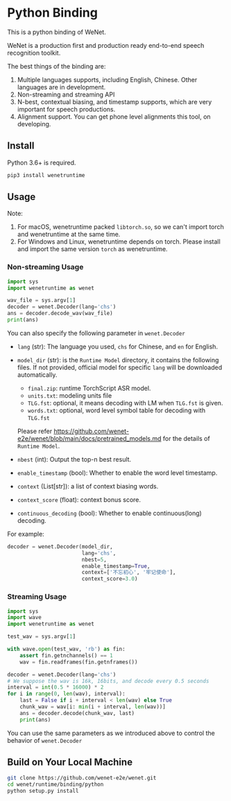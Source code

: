 # Python Binding

This is a python binding of WeNet.

WeNet is a production first and production ready end-to-end speech recognition toolkit.

The best things of the binding are:

1. Multiple languages supports, including English, Chinese. Other languages are in development.
2. Non-streaming and streaming API
3. N-best, contextual biasing, and timestamp supports, which are very important for speech productions.
4. Alignment support. You can get phone level alignments this tool, on developing.

## Install

Python 3.6+ is required.

``` sh
pip3 install wenetruntime
```

## Usage

Note:

1. For macOS, wenetruntime packed `libtorch.so`, so we can't import torch and wenetruntime at the same time.
2. For Windows and Linux, wenetruntime depends on torch. Please install and import the same version `torch` as wenetruntime.

### Non-streaming Usage

``` python
import sys
import wenetruntime as wenet

wav_file = sys.argv[1]
decoder = wenet.Decoder(lang='chs')
ans = decoder.decode_wav(wav_file)
print(ans)
```

You can also specify the following parameter in `wenet.Decoder`

* `lang` (str): The language you used, `chs` for Chinese, and `en` for English.
* `model_dir` (str): is the `Runtime Model` directory, it contains the following files.
   If not provided, official model for specific `lang` will be downloaded automatically.

  * `final.zip`: runtime TorchScript ASR model.
  * `units.txt`: modeling units file
  * `TLG.fst`: optional, it means decoding with LM when `TLG.fst` is given.
  * `words.txt`: optional, word level symbol table for decoding with `TLG.fst`

  Please refer https://github.com/wenet-e2e/wenet/blob/main/docs/pretrained_models.md for the details of `Runtime Model`.

* `nbest` (int): Output the top-n best result.
* `enable_timestamp` (bool): Whether to enable the word level timestamp.
* `context` (List[str]): a list of context biasing words.
* `context_score` (float): context bonus score.
* `continuous_decoding` (bool): Whether to enable continuous(long) decoding.

For example:
``` python
decoder = wenet.Decoder(model_dir,
                        lang='chs',
                        nbest=5,
                        enable_timestamp=True,
                        context=['不忘初心', '牢记使命'],
                        context_score=3.0)
```

### Streaming Usage

``` python
import sys
import wave
import wenetruntime as wenet

test_wav = sys.argv[1]

with wave.open(test_wav, 'rb') as fin:
    assert fin.getnchannels() == 1
    wav = fin.readframes(fin.getnframes())

decoder = wenet.Decoder(lang='chs')
# We suppose the wav is 16k, 16bits, and decode every 0.5 seconds
interval = int(0.5 * 16000) * 2
for i in range(0, len(wav), interval):
    last = False if i + interval < len(wav) else True
    chunk_wav = wav[i: min(i + interval, len(wav))]
    ans = decoder.decode(chunk_wav, last)
    print(ans)
```

You can use the same parameters as we introduced above to control the behavior of `wenet.Decoder`


## Build on Your Local Machine

``` sh
git clone https://github.com/wenet-e2e/wenet.git
cd wenet/runtime/binding/python
python setup.py install
```

